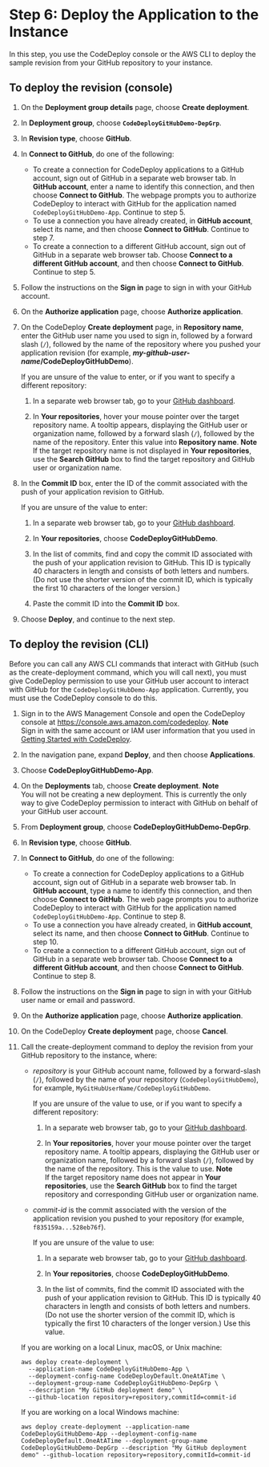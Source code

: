 # Step 6: Deploy the Application to the Instance<a name="tutorials-github-deploy-application"></a>

In this step, you use the CodeDeploy console or the AWS CLI to deploy the sample revision from your GitHub repository to your instance\. 

## To deploy the revision \(console\)<a name="tutorials-github-deploy-application-console"></a>

1. On the **Deployment group details** page, choose **Create deployment**\.

1. In **Deployment group**, choose **`CodeDeployGitHubDemo-DepGrp`**\.

1. In **Revision type**, choose **GitHub**\.

1. In **Connect to GitHub**, do one of the following:
   + To create a connection for CodeDeploy applications to a GitHub account, sign out of GitHub in a separate web browser tab\. In **GitHub account**, enter a name to identify this connection, and then choose **Connect to GitHub**\. The webpage prompts you to authorize CodeDeploy to interact with GitHub for the application named `CodeDeployGitHubDemo-App`\. Continue to step 5\.
   + To use a connection you have already created, in **GitHub account**, select its name, and then choose **Connect to GitHub**\. Continue to step 7\.
   + To create a connection to a different GitHub account, sign out of GitHub in a separate web browser tab\. Choose **Connect to a different GitHub account**, and then choose **Connect to GitHub**\. Continue to step 5\.

1. Follow the instructions on the **Sign in** page to sign in with your GitHub account\.

1. On the **Authorize application** page, choose **Authorize application**\. 

1. On the CodeDeploy **Create deployment** page, in **Repository name**, enter the GitHub user name you used to sign in, followed by a forward slash \(`/`\), followed by the name of the repository where you pushed your application revision \(for example, ***my\-github\-user\-name*/CodeDeployGitHubDemo**\)\.

   If you are unsure of the value to enter, or if you want to specify a different repository:

   1. In a separate web browser tab, go to your [GitHub dashboard](https://github.com/dashboard)\.

   1. In **Your repositories**, hover your mouse pointer over the target repository name\. A tooltip appears, displaying the GitHub user or organization name, followed by a forward slash \(`/`\), followed by the name of the repository\. Enter this value into **Repository name**\.
**Note**  
If the target repository name is not displayed in **Your repositories**, use the **Search GitHub** box to find the target repository and GitHub user or organization name\.

1. In the **Commit ID** box, enter the ID of the commit associated with the push of your application revision to GitHub\.

   If you are unsure of the value to enter:

   1. In a separate web browser tab, go to your [GitHub dashboard](https://github.com/dashboard)\.

   1. In **Your repositories**, choose **CodeDeployGitHubDemo**\.

   1. In the list of commits, find and copy the commit ID associated with the push of your application revision to GitHub\. This ID is typically 40 characters in length and consists of both letters and numbers\. \(Do not use the shorter version of the commit ID, which is typically the first 10 characters of the longer version\.\)

   1. Paste the commit ID into the **Commit ID** box\.

1. Choose **Deploy**, and continue to the next step\. 

## To deploy the revision \(CLI\)<a name="tutorials-github-deploy-application-cli"></a>

Before you can call any AWS CLI commands that interact with GitHub \(such as the create\-deployment command, which you will call next\), you must give CodeDeploy permission to use your GitHub user account to interact with GitHub for the `CodeDeployGitHubDemo-App` application\. Currently, you must use the CodeDeploy console to do this\.

1. Sign in to the AWS Management Console and open the CodeDeploy console at [https://console\.aws\.amazon\.com/codedeploy](https://console.aws.amazon.com/codedeploy)\.
**Note**  
Sign in with the same account or IAM user information that you used in [Getting Started with CodeDeploy](getting-started-codedeploy.md)\.

1. In the navigation pane, expand **Deploy**, and then choose **Applications**\.

1. Choose **CodeDeployGitHubDemo\-App**\.

1. On the **Deployments** tab, choose **Create deployment**\.
**Note**  
You will not be creating a new deployment\. This is currently the only way to give CodeDeploy permission to interact with GitHub on behalf of your GitHub user account\.

1. From **Deployment group**, choose **CodeDeployGitHubDemo\-DepGrp**\.

1. In **Revision type**, choose **GitHub**\.

1. In **Connect to GitHub**, do one of the following:
   + To create a connection for CodeDeploy applications to a GitHub account, sign out of GitHub in a separate web browser tab\. In **GitHub account**, type a name to identify this connection, and then choose **Connect to GitHub**\. The web page prompts you to authorize CodeDeploy to interact with GitHub for the application named `CodeDeployGitHubDemo-App`\. Continue to step 8\.
   + To use a connection you have already created, in **GitHub account**, select its name, and then choose **Connect to GitHub**\. Continue to step 10\.
   + To create a connection to a different GitHub account, sign out of GitHub in a separate web browser tab\. Choose **Connect to a different GitHub account**, and then choose **Connect to GitHub**\. Continue to step 8\.

1. Follow the instructions on the **Sign in** page to sign in with your GitHub user name or email and password\.

1. On the **Authorize application** page, choose **Authorize application**\. 

1. On the CodeDeploy **Create deployment** page, choose **Cancel**\.

1. Call the create\-deployment command to deploy the revision from your GitHub repository to the instance, where:
   + *repository* is your GitHub account name, followed by a forward\-slash \(`/`\), followed by the name of your repository \(`CodeDeployGitHubDemo`\), for example, `MyGitHubUserName/CodeDeployGitHubDemo`\.

     If you are unsure of the value to use, or if you want to specify a different repository:

     1. In a separate web browser tab, go to your [GitHub dashboard](https://github.com/dashboard)\.

     1. In **Your repositories**, hover your mouse pointer over the target repository name\. A tooltip appears, displaying the GitHub user or organization name, followed by a forward slash \(`/`\), followed by the name of the repository\. This is the value to use\.
**Note**  
If the target repository name does not appear in **Your repositories**, use the **Search GitHub** box to find the target repository and corresponding GitHub user or organization name\.
   + *commit\-id* is the commit associated with the version of the application revision you pushed to your repository \(for example, `f835159a...528eb76f`\)\. 

     If you are unsure of the value to use:

     1. In a separate web browser tab, go to your [GitHub dashboard](https://github.com/dashboard)\.

     1. In **Your repositories**, choose **CodeDeployGitHubDemo**\.

     1. In the list of commits, find the commit ID associated with the push of your application revision to GitHub\. This ID is typically 40 characters in length and consists of both letters and numbers\. \(Do not use the shorter version of the commit ID, which is typically the first 10 characters of the longer version\.\) Use this value\.

   If you are working on a local Linux, macOS, or Unix machine:

   ```
   aws deploy create-deployment \
     --application-name CodeDeployGitHubDemo-App \
     --deployment-config-name CodeDeployDefault.OneAtATime \
     --deployment-group-name CodeDeployGitHubDemo-DepGrp \
     --description "My GitHub deployment demo" \
     --github-location repository=repository,commitId=commit-id
   ```

   If you are working on a local Windows machine:

   ```
   aws deploy create-deployment --application-name CodeDeployGitHubDemo-App --deployment-config-name CodeDeployDefault.OneAtATime --deployment-group-name CodeDeployGitHubDemo-DepGrp --description "My GitHub deployment demo" --github-location repository=repository,commitId=commit-id
   ```